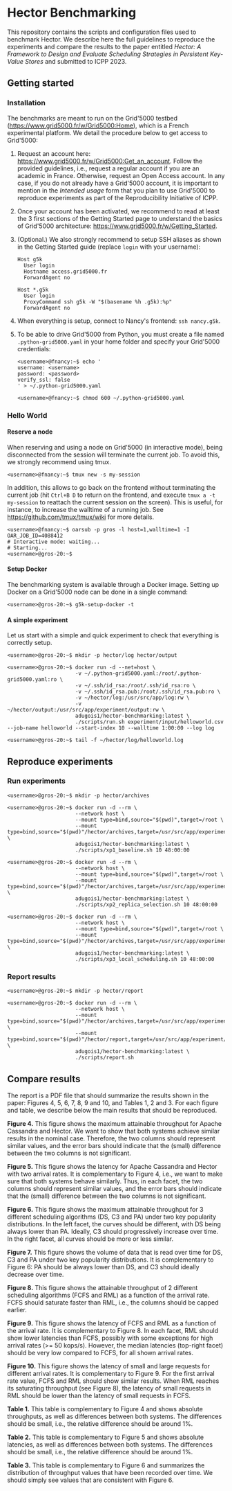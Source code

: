 # Hector Benchmarking

This repository contains the scripts and configuration files used to benchmark Hector. We describe here the full
guidelines to reproduce the experiments and compare the results to the paper entitled *Hector: A Framework to Design and
Evaluate Scheduling Strategies in Persistent Key-Value Stores* and submitted to ICPP 2023.

## Getting started

### Installation

The benchmarks are meant to run on the Grid'5000 testbed (https://www.grid5000.fr/w/Grid5000:Home), which is a French
experimental platform. We detail the procedure below to get access to Grid'5000:

1. Request an account here: https://www.grid5000.fr/w/Grid5000:Get_an_account. Follow the provided guidelines, i.e.,
request a regular account if you are an academic in France. Otherwise, request an Open Access account. In any case, if 
you do not already have a Grid'5000 account, it is important to mention in the *Intended usage* form that you plan to
use Grid'5000 to reproduce experiments as part of the Reproducibility Initiative of ICPP.

2. Once your account has been activated, we recommend to read at least the 3 first sections of the Getting Started page
to understand the basics of Grid'5000 architecture: https://www.grid5000.fr/w/Getting_Started.

3. (Optional.) We also strongly recommend to setup SSH aliases as shown in the Getting Started guide (replace `login`
with your username):

    ```
    Host g5k
      User login
      Hostname access.grid5000.fr
      ForwardAgent no
    
    Host *.g5k
      User login
      ProxyCommand ssh g5k -W "$(basename %h .g5k):%p"
      ForwardAgent no
    ```

4. When everything is setup, connect to Nancy's frontend: `ssh nancy.g5k`.

5. To be able to drive Grid'5000 from Python, you must create a file named `.python-grid5000.yaml` in your home folder
and specify your Grid'5000 credentials:

    ```shell
    <username>@fnancy:~$ echo '
    username: <username>
    password: <password>
    verify_ssl: false
    ' > ~/.python-grid5000.yaml
    
    <username>@fnancy:~$ chmod 600 ~/.python-grid5000.yaml
    ```

### Hello World

#### Reserve a node

When reserving and using a node on Grid'5000 (in interactive mode), being disconnected from the session will terminate
the current job. To avoid this, we strongly recommend using tmux.

```shell
<username>@fnancy:~$ tmux new -s my-session
```

In addition, this allows to go back on the frontend without terminating the current job (hit `Ctrl+B D` to return on the
frontend, and execute `tmux a -t my-session` to reattach the current session on the screen). This is useful, for
instance, to increase the walltime of a running job. See https://github.com/tmux/tmux/wiki for more details.

```shell
<username>@fnancy:~$ oarsub -p gros -l host=1,walltime=1 -I
OAR_JOB_ID=4088412
# Interactive mode: waiting...
# Starting...
<username>@gros-20:~$ 
```

#### Setup Docker

The benchmarking system is available through a Docker image. Setting up Docker on a Grid'5000 node can be done in a
single command:

```shell
<username>@gros-20:~$ g5k-setup-docker -t
```

#### A simple experiment

Let us start with a simple and quick experiment to check that everything is correctly setup.

```shell
<username>@gros-20:~$ mkdir -p hector/log hector/output
```

```shell
<username>@gros-20:~$ docker run -d --net=host \
                      -v ~/.python-grid5000.yaml:/root/.python-grid5000.yaml:ro \
                      -v ~/.ssh/id_rsa:/root/.ssh/id_rsa:ro \
                      -v ~/.ssh/id_rsa.pub:/root/.ssh/id_rsa.pub:ro \
                      -v ~/hector/log:/usr/src/app/log:rw \
                      -v ~/hector/output:/usr/src/app/experiment/output:rw \
                      adugois1/hector-benchmarking:latest \
                      ./scripts/run.sh experiment/input/helloworld.csv --job-name helloworld --start-index 10 --walltime 1:00:00 --log log
```

```shell
<username>@gros-20:~$ tail -f ~/hector/log/helloworld.log
```

## Reproduce experiments

### Run experiments

```shell
<username>@gros-20:~$ mkdir -p hector/archives
```

```shell
<username>@gros-20:~$ docker run -d --rm \
                      --network host \
                      --mount type=bind,source="$(pwd)",target=/root \
                      --mount type=bind,source="$(pwd)"/hector/archives,target=/usr/src/app/experiment/archives \
                      adugois1/hector-benchmarking:latest \
                      ./scripts/xp1_baseline.sh 10 48:00:00
```

```shell
<username>@gros-20:~$ docker run -d --rm \
                      --network host \
                      --mount type=bind,source="$(pwd)",target=/root \
                      --mount type=bind,source="$(pwd)"/hector/archives,target=/usr/src/app/experiment/archives \
                      adugois1/hector-benchmarking:latest \
                      ./scripts/xp2_replica_selection.sh 10 48:00:00
```

```shell
<username>@gros-20:~$ docker run -d --rm \
                      --network host \
                      --mount type=bind,source="$(pwd)",target=/root \
                      --mount type=bind,source="$(pwd)"/hector/archives,target=/usr/src/app/experiment/archives \
                      adugois1/hector-benchmarking:latest \
                      ./scripts/xp3_local_scheduling.sh 10 48:00:00
```

### Report results

```shell
<username>@gros-20:~$ mkdir -p hector/report
```

```shell
<username>@gros-20:~$ docker run -d --rm \
                      --network host \
                      --mount type=bind,source="$(pwd)"/hector/archives,target=/usr/src/app/experiment/archives \
                      --mount type=bind,source="$(pwd)"/hector/report,target=/usr/src/app/experiment/report \
                      adugois1/hector-benchmarking:latest \
                      ./scripts/report.sh
```

## Compare results

The report is a PDF file that should summarize the results shown in the paper: Figures 4, 5, 6, 7, 8, 9 and 10, and
Tables 1, 2 and 3. For each figure and table, we describe below the main results that should be reproduced.

**Figure 4.**
This figure shows the maximum attainable throughput for Apache Cassandra and Hector. We want to show that both systems
achieve similar results in the nominal case. Therefore, the two columns should represent similar values, and the error
bars should indicate that the (small) difference between the two columns is not significant.

**Figure 5.**
This figure shows the latency for Apache Cassandra and Hector with two arrival rates. It is complementary to Figure 4,
i.e., we want to make sure that both systems behave similarly. Thus, in each facet, the two columns should represent
similar values, and the error bars should indicate that the (small) difference between the two columns is not
significant.

**Figure 6.**
This figure shows the maximum attainable throughput for 3 different scheduling algorithms (DS, C3 and PA) under two
key popularity distributions. In the left facet, the curves should be different, with DS being always lower than PA.
Ideally, C3 should progressively increase over time. In the right facet, all curves should be more or less similar.

**Figure 7.**
This figure shows the volume of data that is read over time for DS, C3 and PA under two key popularity distributions.
It is complementary to Figure 6: PA should be always lower than DS, and C3 should ideally decrease over time.

**Figure 8.**
This figure shows the attainable throughput of 2 different scheduling algorithms (FCFS and RML) as a function of the
arrival rate. FCFS should saturate faster than RML, i.e., the columns should be capped earlier.

**Figure 9.**
This figure shows the latency of FCFS and RML as a function of the arrival rate. It is complementary to Figure 8. In
each facet, RML should show lower latencies than FCFS, possibly with some exceptions for high arrival rates
(>= 50 kops/s). However, the median latencies (top-right facet) should be very low compared to FCFS, for all shown
arrival rates.

**Figure 10.**
This figure shows the latency of small and large requests for different arrival rates. It is complementary to Figure 9.
For the first arrival rate value, FCFS and RML should show similar results. When RML reaches its saturating throughput
(see Figure 8), the latency of small requests in RML should be lower than the latency of small requests in FCFS.

**Table 1.**
This table is complementary to Figure 4 and shows absolute throughputs, as well as differences between both systems. The
differences should be small, i.e., the relative difference should be around 1%.

**Table 2.**
This table is complementary to Figure 5 and shows absolute latencies, as well as differences between both systems. The
differences should be small, i.e., the relative difference should be around 1%.

**Table 3.**
This table is complementary to Figure 6 and summarizes the distribution of throughput values that have been recorded
over time. We should simply see values that are consistent with Figure 6.
